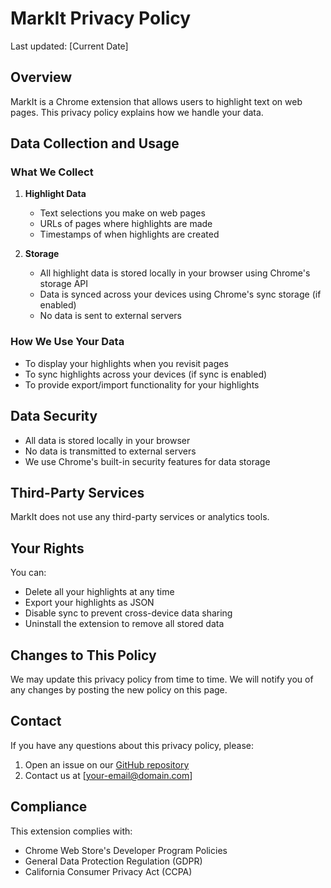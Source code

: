 # MarkIt Privacy Policy

Last updated: [Current Date]

## Overview

MarkIt is a Chrome extension that allows users to highlight text on web pages. This privacy policy explains how we handle your data.

## Data Collection and Usage

### What We Collect

1. **Highlight Data**
   - Text selections you make on web pages
   - URLs of pages where highlights are made
   - Timestamps of when highlights are created

2. **Storage**
   - All highlight data is stored locally in your browser using Chrome's storage API
   - Data is synced across your devices using Chrome's sync storage (if enabled)
   - No data is sent to external servers

### How We Use Your Data

- To display your highlights when you revisit pages
- To sync highlights across your devices (if sync is enabled)
- To provide export/import functionality for your highlights

## Data Security

- All data is stored locally in your browser
- No data is transmitted to external servers
- We use Chrome's built-in security features for data storage

## Third-Party Services

MarkIt does not use any third-party services or analytics tools.

## Your Rights

You can:
- Delete all your highlights at any time
- Export your highlights as JSON
- Disable sync to prevent cross-device data sharing
- Uninstall the extension to remove all stored data

## Changes to This Policy

We may update this privacy policy from time to time. We will notify you of any changes by posting the new policy on this page.

## Contact

If you have any questions about this privacy policy, please:
1. Open an issue on our [GitHub repository](https://github.com/your-repo/issues)
2. Contact us at [your-email@domain.com]

## Compliance

This extension complies with:
- Chrome Web Store's Developer Program Policies
- General Data Protection Regulation (GDPR)
- California Consumer Privacy Act (CCPA) 
